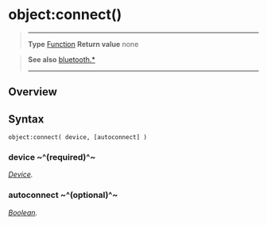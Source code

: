 # object:connect()

> --------------------- ------------------------------------------------------------------------------------------
> __Type__              [Function](https://docs.coronalabs.com/api/type/Function.html)
> __Return value__      none


> __See also__          [bluetooth.*](/plugin/bluetooth/)
> --------------------- ------------------------------------------------------------------------------------------

## Overview

## Syntax

	object:connect( device, [autoconnect] )

### device ~^(required)^~
_[Device](/plugin/bluetooth/type/Device/)._

### autoconnect ~^(optional)^~
_[Boolean](https://docs.coronalabs.com/api/type/Boolean.html)._